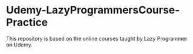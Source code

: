 # Udemy-LazyProgrammersCourse-Practice
This repository is based on the online courses taught by Lazy Programmer on Udemy.

